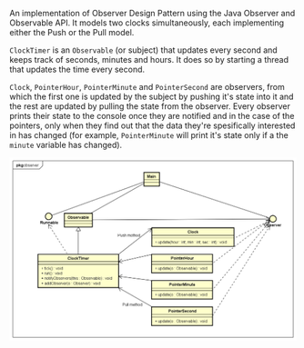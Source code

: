 An implementation of Observer Design Pattern using the Java Observer and Observable API. It models two clocks simultaneously, each implementing either the Push or the Pull model.

`ClockTimer` is an `Observable` (or subject) that updates every second and keeps track of seconds, minutes and hours. It does so
by starting a thread that updates the time every second. 

`Clock`, `PointerHour`, `PointerMinute` and `PointerSecond` are observers, from which the first one is updated by the subject by pushing it's state into it and the rest are updated by pulling the state from the observer. Every observer prints their state to the console once they are notified and in the case of the pointers, only when they find out that the data they're spesifically interested in has changed (for example, `PointerMinute` will print it's state only if a the `minute` variable has changed).

![alt text](UML%2004%20Observer.png)
